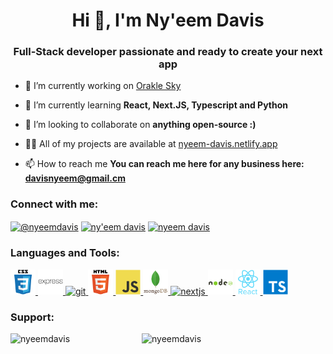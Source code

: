 <h1 align="center">Hi 👋, I'm Ny'eem Davis</h1>
<h3 align="center">Full-Stack developer passionate and ready to create your next app</h3>

- 🔭 I’m currently working on [Orakle Sky](https://github.com/NyeemDavis/OrakleSky/blob/main/README.md)

- 🌱 I’m currently learning **React, Next.JS, Typescript and Python**

- 👯 I’m looking to collaborate on **anything open-source :)**

- 👨‍💻 All of my projects are available at [nyeem-davis.netlify.app](nyeem-davis.netlify.app)

- 📫 How to reach me **You can reach me here for any business here: davisnyeem@gmail.cm**

<h3 align="left">Connect with me:</h3>
<p align="left">
<a href="https://dev.to/@nyeemdavis" target="blank"><img align="center" src="https://raw.githubusercontent.com/rahuldkjain/github-profile-readme-generator/master/src/images/icons/Social/devto.svg" alt="@nyeemdavis" height="30" width="40" /></a>
<a href="https://linkedin.com/in/ny'eem davis" target="blank"><img align="center" src="https://raw.githubusercontent.com/rahuldkjain/github-profile-readme-generator/master/src/images/icons/Social/linked-in-alt.svg" alt="ny'eem davis" height="30" width="40" /></a>
<a href="https://stackoverflow.com/users/nyeem davis" target="blank"><img align="center" src="https://raw.githubusercontent.com/rahuldkjain/github-profile-readme-generator/master/src/images/icons/Social/stack-overflow.svg" alt="nyeem davis" height="30" width="40" /></a>
</p>

<h3 align="left">Languages and Tools:</h3>
<p align="left"> <a href="https://www.w3schools.com/css/" target="_blank" rel="noreferrer"> <img src="https://raw.githubusercontent.com/devicons/devicon/master/icons/css3/css3-original-wordmark.svg" alt="css3" width="40" height="40"/> </a> <a href="https://expressjs.com" target="_blank" rel="noreferrer"> <img src="https://raw.githubusercontent.com/devicons/devicon/master/icons/express/express-original-wordmark.svg" alt="express" width="40" height="40"/> </a> <a href="https://git-scm.com/" target="_blank" rel="noreferrer"> <img src="https://www.vectorlogo.zone/logos/git-scm/git-scm-icon.svg" alt="git" width="40" height="40"/> </a> <a href="https://www.w3.org/html/" target="_blank" rel="noreferrer"> <img src="https://raw.githubusercontent.com/devicons/devicon/master/icons/html5/html5-original-wordmark.svg" alt="html5" width="40" height="40"/> </a> <a href="https://developer.mozilla.org/en-US/docs/Web/JavaScript" target="_blank" rel="noreferrer"> <img src="https://raw.githubusercontent.com/devicons/devicon/master/icons/javascript/javascript-original.svg" alt="javascript" width="40" height="40"/> </a> <a href="https://www.mongodb.com/" target="_blank" rel="noreferrer"> <img src="https://raw.githubusercontent.com/devicons/devicon/master/icons/mongodb/mongodb-original-wordmark.svg" alt="mongodb" width="40" height="40"/> </a> <a href="https://nextjs.org/" target="_blank" rel="noreferrer"> <img src="https://cdn.worldvectorlogo.com/logos/nextjs-2.svg" alt="nextjs" width="40" height="40"/> </a> <a href="https://nodejs.org" target="_blank" rel="noreferrer"> <img src="https://raw.githubusercontent.com/devicons/devicon/master/icons/nodejs/nodejs-original-wordmark.svg" alt="nodejs" width="40" height="40"/> </a> <a href="https://reactjs.org/" target="_blank" rel="noreferrer"> <img src="https://raw.githubusercontent.com/devicons/devicon/master/icons/react/react-original-wordmark.svg" alt="react" width="40" height="40"/> </a> <a href="https://www.typescriptlang.org/" target="_blank" rel="noreferrer"> <img src="https://raw.githubusercontent.com/devicons/devicon/master/icons/typescript/typescript-original.svg" alt="typescript" width="40" height="40"/> </a> </p>

<h3 align="left">Support:</h3>
<p><a href="https://www.buymeacoffee.com/nyeemdavis"> <img align="left" src="https://cdn.buymeacoffee.com/buttons/v2/default-yellow.png" height="50" width="210" alt="nyeemdavis" /></a><a href="https://ko-fi.com/nyeemdavis"> <img align="left" src="https://cdn.ko-fi.com/cdn/kofi3.png?v=3" height="50" width="210" alt="nyeemdavis" /></a></p><br><br>


